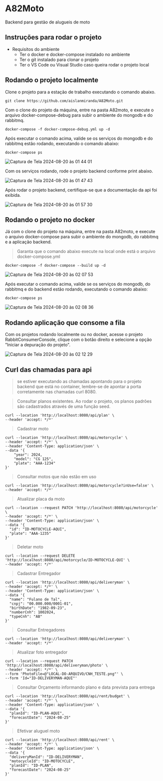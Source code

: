 # A82Moto
Backend para gestão de alugueis de moto

## Instruções para rodar o projeto
- Requisitos do ambiente
  - Ter o docker e docker-compose instalado no ambiente
  - Ter o git instalado para clonar o projeto
  - Ter o VS Code ou Visual Studio caso queira rodar o projeto local

## Rodando o projeto localmente
Clone o projeto para a estação de trabalho executando o comando abaixo.
```
git clone https://github.com/aislanmiranda/A82Moto.git
```
Com o clone do projeto da máquina, entre na pasta A82moto, e execute o arquivo docker-compose-debug para
subir o ambiente do mongodb e do rabbitmq.
```
docker-compose -f docker-compose-debug.yml up -d
```
Após executar o comando acima, valide se os serviços do mongodb e do rabbitmq estão rodando, executando o comando abaixo:
```
docker-compose ps
```
![Captura de Tela 2024-08-20 às 01 44 01](https://github.com/user-attachments/assets/78753d78-01ee-4784-bfd2-da9fb8bf4e6e)

Com os serviços rodando, rode o projeto backend conforme print abaixo.

![Captura de Tela 2024-08-20 às 01 47 43](https://github.com/user-attachments/assets/2c228663-3c8a-4c9a-b80c-4f80b5ff922c)

Após rodar o projeto backend, certifique-se que a documentação da api foi exibida.

![Captura de Tela 2024-08-20 às 01 57 30](https://github.com/user-attachments/assets/462ce05c-b36e-4c8c-b466-6de004560e5e)

## Rodando o projeto no docker
Já com o clone do projeto na máquina, entre na pasta A82moto, e execute o arquivo docker-compose para
subir o ambiente do mongodb, do rabbitmq e a aplicação backend.
> Garanta que o comando abaixo execute na local onde está o arquivo docker-compose.yml
```
docker-compose -f docker-compose --build up -d
```
![Captura de Tela 2024-08-20 às 02 07 53](https://github.com/user-attachments/assets/31f2b421-60cb-4e20-a94b-0f86e9bf0658)

Após executar o comando acima, valide se os serviços do mongodb, do rabbitmq e do backend estão rodando, executando o comando abaixo:
```
docker-compose ps
```
![Captura de Tela 2024-08-20 às 02 08 36](https://github.com/user-attachments/assets/13dd53c8-2f53-40a1-831c-0c18ec02f87f)

## Rodando aplicação que consome a fila
Com os projetos rodando localmente ou no docker, acesse o projeto RabbitConsumerConsole, clique com o botão direito e selecione a opção "Iniciar a depuração do projeto".

![Captura de Tela 2024-08-20 às 02 12 29](https://github.com/user-attachments/assets/4aa06c25-876a-4066-b471-29e6dfc4b77a)

## Curl das chamadas para api
> se estiver executando as chamadas apontando para o projeto backend que está no container, lembre-se de apontar a porta corretamente nas chamadas curl 8080.

> Consultar planos existentes. Ao rodar o projeto, os planos padrões são cadastrados através de uma função seed.
```
curl --location 'http://localhost:8080/api/plan' \
--header 'accept: */*'
```
> Cadastrar moto
```
curl --location 'http://localhost:8080/api/motorcycle' \
--header 'accept: */*' \
--header 'Content-Type: application/json' \
--data '{
    "year": 2024,
    "model": "CG 125",
    "plate": "AAA-1234"
}'
```
> Consultar motos que não estão em uso
```
curl --location 'http://localhost:8080/api/motorcycle?inUse=false' \
--header 'accept: */*'
```
> Atualizar placa da moto
```
curl --location --request PATCH 'http://localhost:8080/api/motorcycle' \
--header 'accept: */*' \
--header 'Content-Type: application/json' \
--data '{
  "id": "ID-MOTOCYCLE-AQUI",
  "plate": "AAA-1235"
}'
```
> Deletar moto
```
curl --location --request DELETE 'http://localhost:8080/api/motorcycle/ID-MOTOCYCLE-QUI' \
--header 'accept: */*'
```
> Cadastrar Entregador
```
curl --location 'http://localhost:8080/api/deliveryman' \
--header 'accept: */*' \
--header 'Content-Type: application/json' \
--data '{
  "name": "Fulano de Tal",
  "cnpj": "00.000.000/0001-01",
  "birthDate": "1982-09-23",
  "numberCnh": 1002024,
  "typeCnh": "AB"
}'
```
> Consultar Entregadores
```
curl --location 'http://localhost:8080/api/deliveryman' \
--header 'accept: */*'
```
> Atualizar foto entregador
```
curl --location --request PATCH 'http://localhost:8080/api/deliveryman/photo' \
--header 'accept: */*' \
--form 'PhotoFile=@"LOCAL-DO-ARQUIVO/CNH_TESTE.png"' \
--form 'Id="ID-DELIVERYMAN-AQUI"'
```
> Consultar Orçamento informando plano e data prevista para entrega
```
curl --location 'http://localhost:8080/api/rent/budget' \
--header 'accept: */*' \
--header 'Content-Type: application/json' \
--data '{
  "planId": "ID-PLAN-AQUI",
  "forecastDate": "2024-08-25"
}'
```
> Efetivar aluguel moto
```
curl --location 'http://localhost:8080/api/rent' \
--header 'accept: */*' \
--header 'Content-Type: application/json' \
--data '{
  "deliveryManId": "ID-DELIVERYMAN",
  "motocycleId": "ID-MOTOCYCLE",
  "planId": "ID-PLAN",
  "forecastDate": "2024-08-25"
}'
```